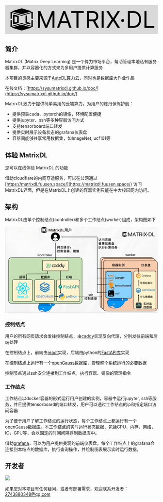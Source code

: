 ![banner](assets/banner.png)

## 简介

MatrixDL (Matrix Deep Learning) 是一个算力市场平台，帮助管理本地私有服务器集群，并以容器化的方式来为多用户提供计算服务

本项目的灵感主要来源于[AutoDL算力云](https://www.autodl.com)，同时也是数据库大作业作品

在线文档：[https://sysumatrixdl.github.io/doc/](https://sysumatrixdl.github.io/doc/)

MatrixDL致力于提供简单易用的云端算力，为用户的炼丹保驾护航：

- 提供预装cuda、pytorch的镜像，环境配置便捷
- 提供jupyter、ssh等多种容器访问方式
- 支持tensorboard端口转发
- 提供实时展示设备状态的grafana仪表盘
- 容器间能够共享常用数据集，如ImageNet, ucf101等

## 体验 MatrixDL

您可以在线体验 MatrixDL 的功能

借助cloudflare的内网穿透服务，可以在公网通过 [https://matrixdl.fuusen.space/](https://matrixdl.fuusen.space/) 访问MatrixDL界面，但是在MatrixDL上创建的容器实例只能在中大校园网内访问。

## 架构

MatrixDL由单个控制结点(controller)和多个工作结点(worker)组成，架构图如下

![structure](assets/structure.png)

### 控制结点

用户的所有网页请求会发往控制结点，由[caddy](https://caddyserver.com/)实现反向代理，分别发往前端和后端处理

在控制结点上，前端由[react](https://react.dev/)实现，后端由python的[FastAPI库](https://fastapi.tiangolo.com/)实现

在控制结点上运行有一个[openGauss](https://opengauss.org/zh/)数据库，管理整个系统运行的必要数据

控制节点通过ssh安全连接到工作结点，执行容器、镜像的管理指令

### 工作结点

工作结点以docker容器的形式运行用户创建的实例，容器中运行jupyter, ssh等服务，并且提供tensorboard的端口转发，用户可以通过工作结点的ip和指定端口访问容器

为了便于用户了解工作结点的运行状态，每个工作结点上都运行有一个[openGauss](https://opengauss.org/zh/)数据库。本工作结点的实时运行状态数据，包括CPU，内存，网络，IO，GPU等，会以固定的时间间隔存到数据库中。

借助[grafana](https://grafana.com/)，可以为用户提供美观的前端仪表盘。每个工作结点上的grafana会连接到本结点的数据库，执行查询操作，并绘制图表展示实时运行数据。

## 开发者

<a href="https://github.com/SysuMatrixDL/">
  <img src="https://contrib.rocks/image?repo=SysuMatrixDL/backend" />
</a>

如果您对本项目有任何疑问，或者有部署需求，欢迎联系开发者：[2743880348@qq.com](mailto:2743880348@qq.com)